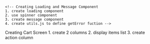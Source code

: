 <!-- #MERN UmangCart

#Lessons
1. Introduction
2. Install Tools
3. Create React App
4. Create Git Repository  -->


<!-- Fetch Products From Backend
1. set Proxy in package.json
2. npm installl sxios
3. use state hook
4. use effect hook
5. use reducer hook -->

 <!-- Manage State By Reducer Hook
 1. define reducer
 2. update fetch data
 3. get state from usReducer -->

<!-- Adding Bootstrap UI Framework
1. npm install react-bootstrap bootstrap
2. update App.js
3. we installed bootstrap, react-bootstrap, react-router-bootstrap
 -->

<!-- Creating Product and Rating Componenet
1. creating Rating Component
2. creating product component
3. used rating component in product component  -->

<!-- Creating Product Details Screen
    1. fetch product from backend
    2. creating 3 columns for image, info and action -->

    <!-- Creating Loading and Message Component
    1. create loading component
    2. use spinner component
    3. create message component
    4. create utils.js to define getError fuction -->

   <!-- Create React Context For Add Item To Cart
    1. Create React Context
    2. define reducer
    3. create store provider
    4. implement add to cart button click handler -->

 <!-- Complete Add To Cart
    1. check exist item in the cart
    2. check count in stock in backend -->

 Creating Cart Screen
    1. create 2 columns
    2. display items list
    3. create action column